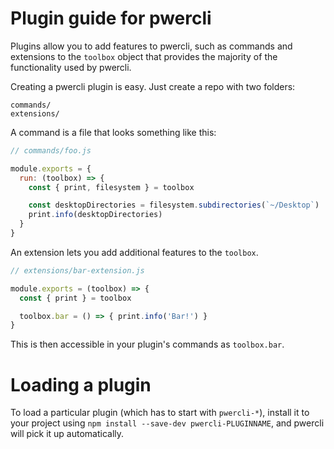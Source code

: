# Plugin guide for pwercli

Plugins allow you to add features to pwercli, such as commands and
extensions to the `toolbox` object that provides the majority of the functionality
used by pwercli.

Creating a pwercli plugin is easy. Just create a repo with two folders:

```
commands/
extensions/
```

A command is a file that looks something like this:

```js
// commands/foo.js

module.exports = {
  run: (toolbox) => {
    const { print, filesystem } = toolbox

    const desktopDirectories = filesystem.subdirectories(`~/Desktop`)
    print.info(desktopDirectories)
  }
}
```

An extension lets you add additional features to the `toolbox`.

```js
// extensions/bar-extension.js

module.exports = (toolbox) => {
  const { print } = toolbox

  toolbox.bar = () => { print.info('Bar!') }
}
```

This is then accessible in your plugin's commands as `toolbox.bar`.

# Loading a plugin

To load a particular plugin (which has to start with `pwercli-*`),
install it to your project using `npm install --save-dev pwercli-PLUGINNAME`,
and pwercli will pick it up automatically.

